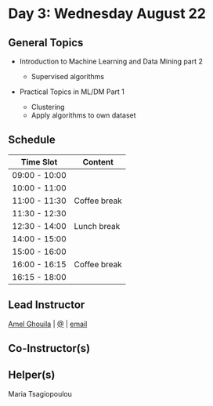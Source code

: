 # Day 3: Wednesday August 22

## General Topics
- Introduction to Machine Learning and Data Mining part 2
  - Supervised algorithms

- Practical Topics in ML/DM Part 1
  - Clustering
  - Apply algorithms to own dataset

## Schedule

Time Slot   | Content
------------- | -------
09:00 - 10:00 |
10:00 - 11:00 |
11:00 - 11:30 | Coffee break
11:30 - 12:30 |
12:30 - 14:00 | Lunch break
14:00 - 15:00 |
15:00 - 16:00 |
16:00 - 16:15 | Coffee break
16:15 - 18:00 |


## Lead Instructor
[Amel Ghouila]() | [@]() | [email](mailto:amel.ghouila@gmail.com)

## Co-Instructor(s)

## Helper(s)
Maria Tsagiopoulou
